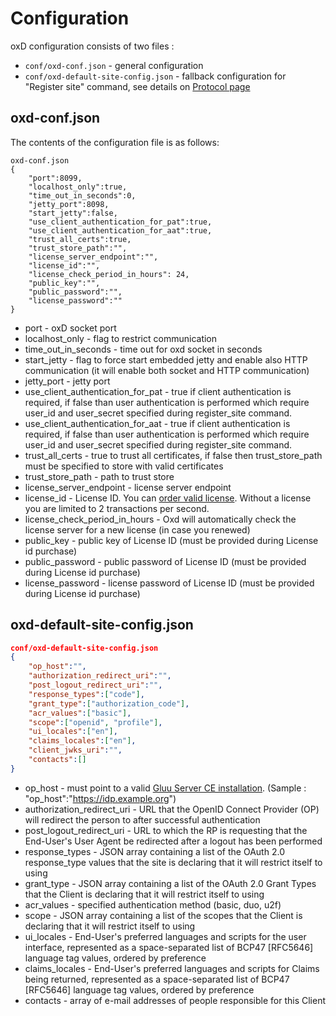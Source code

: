 # Configuration

oxD configuration consists of two files :

* `conf/oxd-conf.json` - general configuration
* `conf/oxd-default-site-config.json` - fallback configuration for "Register site" command, see details on 
[Protocol page](https://oxd.gluu.org/docs/oxdserver/)

## oxd-conf.json

The contents of the configuration file is as follows:

```
oxd-conf.json
{
    "port":8099,
    "localhost_only":true,
    "time_out_in_seconds":0,
    "jetty_port":8098,
    "start_jetty":false,
    "use_client_authentication_for_pat":true,
    "use_client_authentication_for_aat":true,
    "trust_all_certs":true,
    "trust_store_path":"",
    "license_server_endpoint":"",
    "license_id":"",
    "license_check_period_in_hours": 24,
    "public_key":"",
    "public_password":"",
    "license_password":""
}
```

* port - oxD socket port
* localhost_only - flag to restrict communication
* time_out_in_seconds - time out for oxd socket in seconds
* start_jetty - flag to force start embedded jetty and enable also HTTP communication (it will enable both socket and HTTP communication)
* jetty_port - jetty port
* use_client_authentication_for_pat - true if client authentication is required, if false than user authentication is performed which require user_id and user_secret specified during register_site command.
* use_client_authentication_for_aat - true if client authentication is required, if false than user authentication is performed which require user_id and user_secret specified during register_site command.
* trust_all_certs - true to trust all certificates, if false then trust_store_path must be specified to store with valid certificates
* trust_store_path - path to trust store
* license_server_endpoint - license server endpoint
* license_id - License ID. You can [order valid license](https://oxd.gluu.org). Without a license you are limited to 2 transactions per second.
* license_check_period_in_hours - Oxd will automatically check the license server for a new license (in case you renewed)
* public_key - public key of License ID (must be provided during License id purchase)
* public_password - public password of License ID (must be provided during License id purchase)
* license_password - license password of License ID (must be provided during License id purchase)

## oxd-default-site-config.json

```json
conf/oxd-default-site-config.json
{
    "op_host":"",
    "authorization_redirect_uri":"",
    "post_logout_redirect_uri":"",
    "response_types":["code"],
    "grant_type":["authorization_code"],
    "acr_values":["basic"],
    "scope":["openid", "profile"],
    "ui_locales":["en"],
    "claims_locales":["en"],
    "client_jwks_uri":"",
    "contacts":[]
}
```

* op_host - must point to a valid [Gluu Server CE installation](http://gluu.org/docs). (Sample : "op_host":"https://idp.example.org")
* authorization_redirect_uri - URL that the OpenID Connect Provider (OP) will redirect the person to after  successful authentication
* post_logout_redirect_uri - URL to which the RP is requesting that the End-User's User Agent be redirected after a logout has been performed
* response_types - JSON array containing a list of the OAuth 2.0 response_type values that the site is declaring that it will restrict itself to using
* grant_type - JSON array containing a list of the OAuth 2.0 Grant Types that the Client is declaring that it will restrict itself to using
* acr_values - specified authentication method (basic, duo, u2f)
* scope - JSON array containing a list of the scopes that the Client is declaring that it will restrict itself to using
* ui_locales - End-User's preferred languages and scripts for the user interface, represented as a space-separated list of BCP47 [RFC5646] language tag values, ordered by preference
* claims_locales - End-User's preferred languages and scripts for Claims being returned, represented as a space-separated list of BCP47 [RFC5646] language tag values, ordered by preference
* contacts - array of e-mail addresses of people responsible for this Client